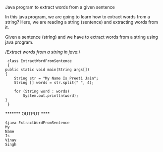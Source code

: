 Java program to extract words from a given sentence

In this java program, we are going to learn how to extract words from a string? Here, we are reading a string (sentence) and extracting words from it.

Given a sentence (string) and we have to extract words from a string using java program.


/*Extract words from a string in java.*/
    
     class ExtractWordFromSentence
     {
	public static void main(String args[])
	{
		String str = "My Name Is Preeti Jain";
		String [] words = str.split(" ", 4);

		for (String word : words)
			System.out.println(word);
	}
     }
 
 ******* OUTPUT ****
     	
	$java ExtractWordFromSentence
	My
	Name
	Is
	Vinay
	Singh

